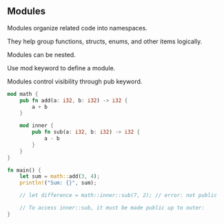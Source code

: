 ## Modules

Modules organize related code into namespaces.

They help group functions, structs, enums, and other items logically.

Modules can be nested.

Use mod keyword to define a module.

Modules control visibility through pub keyword.

```rust
mod math {
    pub fn add(a: i32, b: i32) -> i32 {
        a + b
    }

    mod inner {
        pub fn sub(a: i32, b: i32) -> i32 {
            a - b
        }
    }
}

fn main() {
    let sum = math::add(3, 4);
    println!("Sum: {}", sum);

    // let difference = math::inner::sub(7, 2); // error: not public

    // To access inner::sub, it must be made public up to outer:
}

```
